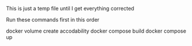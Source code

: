 This is just a temp file until I get everything corrected

Run these commands first in this order

docker volume create accodability
docker compose build
docker compose up
